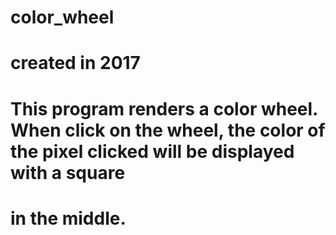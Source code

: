 # color_wheel
# created in 2017
#
# This program renders a color wheel. When click on the wheel, the color of the pixel clicked will be displayed with a square
# in the middle.

